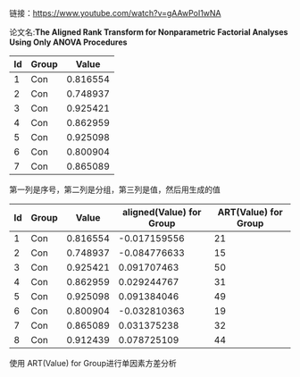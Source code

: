 链接：https://www.youtube.com/watch?v=gAAwPoI1wNA

论文名:**The Aligned Rank Transform for Nonparametric Factorial Analyses Using Only ANOVA Procedures**



| Id   | Group | Value    |
| ---- | ----- | -------- |
| 1    | Con   | 0.816554 |
| 2    | Con   | 0.748937 |
| 3    | Con   | 0.925421 |
| 4    | Con   | 0.862959 |
| 5    | Con   | 0.925098 |
| 6    | Con   | 0.800904 |
| 7    | Con   | 0.865089 |

第一列是序号，第二列是分组，第三列是值，然后用生成的值



| Id   | Group | Value    | aligned(Value) for Group | ART(Value) for Group |
| ---- | ----- | -------- | ------------------------ | -------------------- |
| 1    | Con   | 0.816554 | -0.017159556             | 21                   |
| 2    | Con   | 0.748937 | -0.084776633             | 15                   |
| 3    | Con   | 0.925421 | 0.091707463              | 50                   |
| 4    | Con   | 0.862959 | 0.029244767              | 31                   |
| 5    | Con   | 0.925098 | 0.091384046              | 49                   |
| 6    | Con   | 0.800904 | -0.032810363             | 19                   |
| 7    | Con   | 0.865089 | 0.031375238              | 32                   |
| 8    | Con   | 0.912439 | 0.078725109              | 44                   |

使用 ART(Value) for Group进行单因素方差分析
